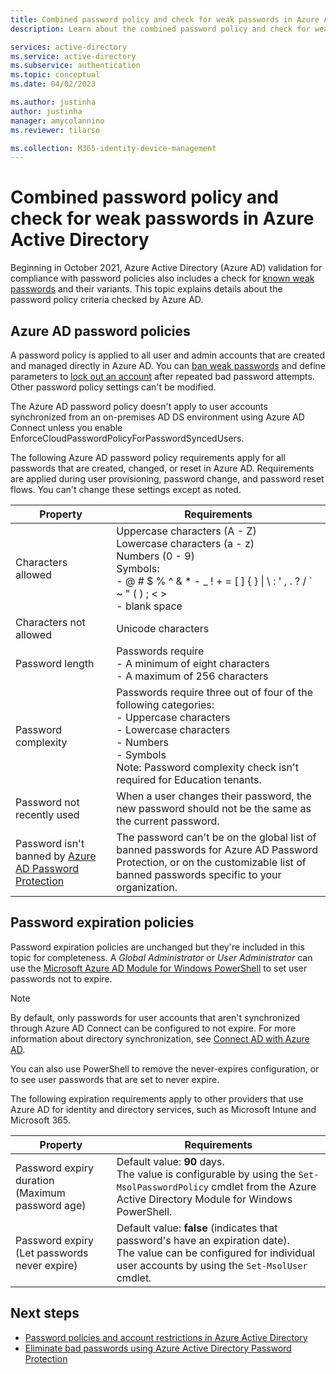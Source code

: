 ```yaml
---
title: Combined password policy and check for weak passwords in Azure Active Directory
description: Learn about the combined password policy and check for weak passwords in Azure Active Directory

services: active-directory
ms.service: active-directory
ms.subservice: authentication
ms.topic: conceptual
ms.date: 04/02/2023

ms.author: justinha
author: justinha
manager: amycolannino
ms.reviewer: tilarso

ms.collection: M365-identity-device-management
---
```

# Combined password policy and check for weak passwords in Azure Active Directory

Beginning in October 2021, Azure Active Directory (Azure AD) validation for compliance with password policies also includes a check for [known weak passwords](concept-password-ban-bad.md) and their variants. 
This topic explains details about the password policy criteria checked by Azure AD. 

## Azure AD password policies

A password policy is applied to all user and admin accounts that are created and managed directly in Azure AD. You can [ban weak passwords](concept-password-ban-bad.md) and define parameters to [lock out an account](howto-password-smart-lockout.md) after repeated bad password attempts. Other password policy settings can't be modified.

The Azure AD password policy doesn't apply to user accounts synchronized from an on-premises AD DS environment using Azure AD Connect unless you enable EnforceCloudPasswordPolicyForPasswordSyncedUsers.

The following Azure AD password policy requirements apply for all passwords that are created, changed, or reset in Azure AD. Requirements are applied during user provisioning, password change, and password reset flows. You can't change these settings except as noted.

| Property | Requirements |
| --- | --- |
| Characters allowed |Uppercase characters (A - Z)<br>Lowercase characters (a - z)<br>Numbers (0 - 9)<br>Symbols:<br>- @ # $ % ^ & * - _ ! + = [ ] { } &#124; \ : ' , . ? / \` ~ " ( ) ; < ><br>- blank space |
| Characters not allowed | Unicode characters |
| Password length |Passwords require<br>- A minimum of eight characters<br>- A maximum of 256 characters</li> |
| Password complexity |Passwords require three out of four of the following categories:<br>- Uppercase characters<br>- Lowercase characters<br>- Numbers <br>- Symbols<br> Note: Password complexity check isn't required for Education tenants. |
| Password not recently used | When a user changes their password, the new password should not be the same as the current password. |
| Password isn't banned by [Azure AD Password Protection](concept-password-ban-bad.md) | The password can't be on the global list of banned passwords for Azure AD Password Protection, or on the customizable list of banned passwords specific to your organization. |

## Password expiration policies

Password expiration policies are unchanged but they're included in this topic for completeness. A *Global Administrator* or *User Administrator* can use the [Microsoft Azure AD Module for Windows PowerShell](/powershell/module/Azuread/) to set user passwords not to expire.

> [!NOTE]
> By default, only passwords for user accounts that aren't synchronized through Azure AD Connect can be configured to not expire. For more information about directory synchronization, see [Connect AD with Azure AD](../hybrid/connect/how-to-connect-password-hash-synchronization.md#password-expiration-policy).

You can also use PowerShell to remove the never-expires configuration, or to see user passwords that are set to never expire.

The following expiration requirements apply to other providers that use Azure AD for identity and directory services, such as Microsoft Intune and Microsoft 365. 

| Property | Requirements |
| --- | --- |
| Password expiry duration (Maximum password age) |Default value: **90** days.<br>The value is configurable by using the `Set-MsolPasswordPolicy` cmdlet from the Azure Active Directory Module for Windows PowerShell. |
| Password expiry (Let passwords never expire) |Default value: **false** (indicates that password's have an expiration date).<br>The value can be configured for individual user accounts by using the `Set-MsolUser` cmdlet.|

## Next steps

- [Password policies and account restrictions in Azure Active Directory](concept-sspr-policy.md)
- [Eliminate bad passwords using Azure Active Directory Password Protection](concept-password-ban-bad.md)
